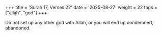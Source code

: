 +++
title = 'Surah 17, Verses 22'
date = '2025-08-27'
weight = 22
tags = ["allah", "god"]
+++

Do not set up any other god with Allah, or you will end up condemned, abandoned.